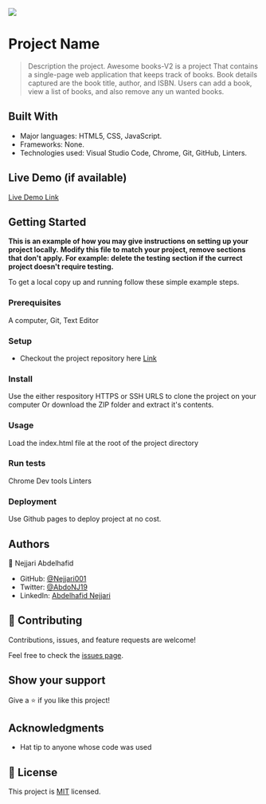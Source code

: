 ![](https://img.shields.io/badge/Microverse-blueviolet)

# Project Name

> Description the project.
Awesome books-V2 is a project That contains a single-page web application that keeps track of books. Book details captured are the book title, author, and ISBN. Users can add a book, view a list of books, and also remove any un wanted books.


## Built With

- Major languages: HTML5, CSS, JavaScript.
- Frameworks: None.
- Technologies used: Visual Studio Code, Chrome, Git, GitHub, Linters.

## Live Demo (if available)

[Live Demo Link](https://nejjari001.github.io/Awesome-books-V2/)


## Getting Started

**This is an example of how you may give instructions on setting up your project locally.**
**Modify this file to match your project, remove sections that don't apply. For example: delete the testing section if the currect project doesn't require testing.**


To get a local copy up and running follow these simple example steps.

### Prerequisites
A computer, Git, Text Editor
### Setup
- Checkout the project repository here [Link](https://github.com/Nejjari001/Awesome-books-V2)

### Install
Use the either respository HTTPS or SSH URLS to clone the project on your computer
Or download the ZIP folder and extract it's contents.
### Usage
Load the index.html file at the root of the project directory
### Run tests
Chrome Dev tools
Linters
### Deployment
Use Github pages to deploy project at no cost.


## Authors

👤 Nejjari Abdelhafid

- GitHub: [@Nejjari001](https://github.com/Nejjari001)
- Twitter: [@AbdoNJ19](https://https://twitter.com/AbdoNJ19)
- LinkedIn: [Abdelhafid Nejjari](https://www.linkedin.com/in/abdelhafid-nejjari/)

## 🤝 Contributing

Contributions, issues, and feature requests are welcome!

Feel free to check the [issues page](../../issues/).

## Show your support

Give a ⭐️ if you like this project!

## Acknowledgments

- Hat tip to anyone whose code was used

## 📝 License

This project is [MIT](./LICENSE) licensed.

